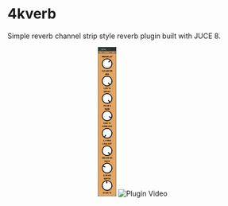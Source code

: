 # 4kverb

Simple reverb channel strip style reverb plugin built with JUCE 8.

<p align="center">
  <img src="assets/4kverb_przy3Jgw2Q.png" alt="Plugin Screenshot" height="300">
  <img src="assets/4kverb_preview.gif" alt="Plugin Video" height="300">
</p>
